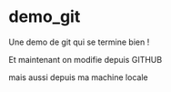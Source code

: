 # demo_git
Une demo de git qui se termine bien !

Et maintenant on modifie depuis GITHUB

mais aussi depuis ma machine locale
